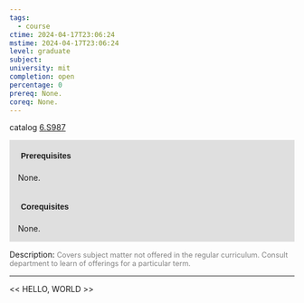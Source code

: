 ```yaml
---
tags:
  - course
ctime: 2024-04-17T23:06:24
mstime: 2024-04-17T23:06:24
level: graduate
subject: 
university: mit
completion: open
percentage: 0
prereq: None.
coreq: None.
---
```


catalog [6.S987](http://student.mit.edu/catalog/m6e.html#6.S987)

<span style="display: block; padding: 15px; background-color: rgb(100, 100, 100, 0.2);"><font id="m_prereq3582_0" style="display: block; font-family: Arial, sans-serif; font-weight: bold; padding: 5px">Prerequisites</font><br><span id="prereq3582_0">None.</span></span>
<span style="display: block; padding: 15px; background-color: rgb(100, 100, 100, 0.2);"><font id="m_coreq3582_0" style="display: block; font-family: Arial, sans-serif; font-weight: bold; padding: 5px">Corequisites</font><br><span id="coreq3582_0">None.</span></span>

<font style="">Description:</font>
<font style="color: grey; font-size: 0.8rem;">Covers subject matter not offered in the regular curriculum. Consult department to learn of offerings for a particular term.</font>



---

<< HELLO, WORLD >>
